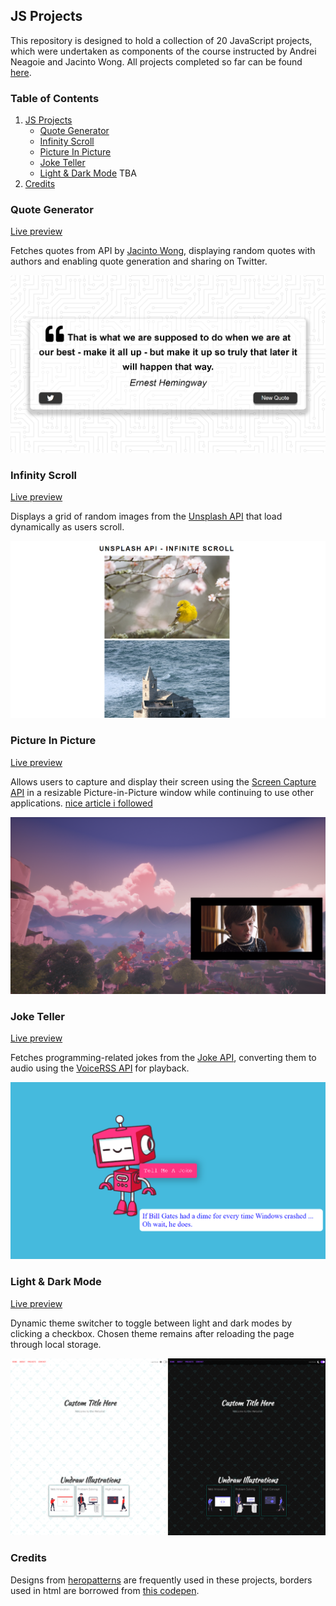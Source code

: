 ## JS Projects
This repository is designed to hold a collection of 20 JavaScript projects, which were undertaken as components of the course instructed by Andrei Neagoie and Jacinto Wong. All projects completed so far can be found [here](https://vermillion-puffpuff-312cf5.netlify.app).

### Table of Contents

1. [JS Projects](#js-projects)
   - [Quote Generator](#quote-generator)
   - [Infinity Scroll](#infinity-scroll)
   - [Picture In Picture](#picture-in-picture)
   - [Joke Teller](#joke-teller)
   - [Light & Dark Mode](#light-dark-mode)
   TBA
2. [Credits](#credits)


### Quote Generator

[Live preview](https://vermillion-puffpuff-312cf5.netlify.app/01-quote-generator/)

Fetches quotes from API by [Jacinto Wong](https://github.com/JacintoDesign), displaying random quotes with authors and enabling quote generation and sharing on Twitter.

![Screen projektu](01-quote-generator/quoteGenerator.png)

### Infinity Scroll

[Live preview](https://vermillion-puffpuff-312cf5.netlify.app/02-infinity-scroll/)

Displays a grid of random images from the [Unsplash API](https://unsplash.com/developers) that load dynamically as users scroll.

![Screen projektu](02-infinity-scroll/InfinityScroll.png)

### Picture In Picture

[Live preview](https://vermillion-puffpuff-312cf5.netlify.app/03-picture-in-picture/)

Allows users to capture and display their screen using the [Screen Capture API](https://developer.mozilla.org/en-US/docs/Web/API/Screen_Capture_API/Using_Screen_Capture) in a resizable Picture-in-Picture window while continuing to use other applications. [nice article i followed](https://css-tricks.com/an-introduction-to-the-picture-in-picture-web-api/)

![Screen projektu](03-picture-in-picture/PictureInPicture.png)

### Joke Teller

[Live preview](https://vermillion-puffpuff-312cf5.netlify.app/04-joke-teller/)

Fetches programming-related jokes from the [Joke API](https://sv443.net/jokeapi/v2/), converting them to audio using the [VoiceRSS API](https://www.voicerss.org/api/) for playback.

![Screen projektu](04-joke-teller/JokesOnYou.png)

### Light & Dark Mode

[Live preview](https://vermillion-puffpuff-312cf5.netlify.app/05-light-dark-mode/)

Dynamic theme switcher to toggle between light and dark modes by clicking a checkbox. Chosen theme remains after reloading the page through local storage.

![Screen projektu](05-light-dark-mode/LightDarkMode.png)

### Credits
Designs from [heropatterns](https://heropatterns.com) are frequently used in these projects, borders used in html are borrowed from [this codepen](https://codepen.io/t_afif/pen/eYeqvMe).